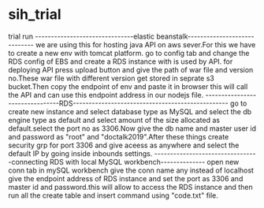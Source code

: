# sih_trial
trial run
-------------------------------elastic beanstalk-----------------------------
we are using this for hosting java API on aws sever.For this we have to create a new env with tomcat platform.
go to config tab and change the RDS config of EBS and create a RDS instance with is used by API.
for deploying API press upload button and give the path of war file and version no.These war file with different version get stored in seprate 
s3 bucket.Then copy the endpoint of env and paste it in browser this will call the API and can use this endpoint address in our nodejs file.
--------------------------------RDS-------------------------------------------------
go to create new instance and select database type as MySQL and select the db engine type as default and select amount of the size allocated 
as default.select the port no as 3306.Now give the db name and master user id and password as "root" and "doctalk2019".After these things 
create security grp for port 3306 and give aceess as anywhere and select the default IP by going inside inbounds settings.
---------------------------------connecting RDS with local MySQL workbench--------------
open new conn tab in mySQL workbench give the conn name any instead of localhost give the endpoint address of RDS instance and set the port as 3306
and master id and password.this will allow to access the RDS instance and then run all the create table and insert command using "code.txt" file.
